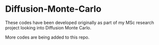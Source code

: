 # Diffusion-Monte-Carlo

These codes have been developed originally as part of my MSc research project looking into Diffusion Monte Carlo.

More codes are being added to this repo. 
